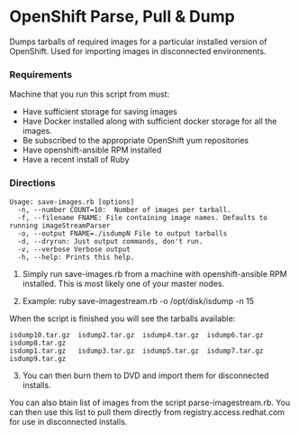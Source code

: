 # OpenShift Parse, Pull & Dump
Dumps tarballs of required images for a particular installed version of OpenShift. Used for importing images in disconnected environments.

### Requirements
Machine that you run this script from must:
* Have sufficient storage for saving images
* Have Docker installed along with sufficient docker storage for all the images.
* Be subscribed to the appropriate OpenShift yum repositories
* Have openshift-ansible RPM installed
* Have a recent install of Ruby

### Directions
```
Usage: save-images.rb [options]
  -n, --number COUNT=10:  Number of images per tarball.
  -f, --filename FNAME: File containing image names. Defaults to running imageStreamParser
  -o, --output FNAME=./isdumpN File to output tarballs
  -d, --dryrun: Just output commands, don't run.
  -v, --verbose Verbose output
  -h, --help: Prints this help.
```
1. Simply run save-images.rb from a machine with openshift-ansible RPM installed. This is most likely one of your master nodes.

2. Example: ruby save-imagestream.rb -o /opt/disk/isdump -n 15

When the script is finished you will see the tarballs available: 
```
isdump10.tar.gz  isdump2.tar.gz  isdump4.tar.gz  isdump6.tar.gz  isdump8.tar.gz
isdump1.tar.gz   isdump3.tar.gz  isdump5.tar.gz  isdump7.tar.gz  isdump9.tar.gz
```

3. You can then burn them to DVD and import them for disconnected installs.

You can also btain list of images from the script parse-imagestream.rb. You can then use this list to pull them directly from registry.access.redhat.com for use in disconnected installs.
